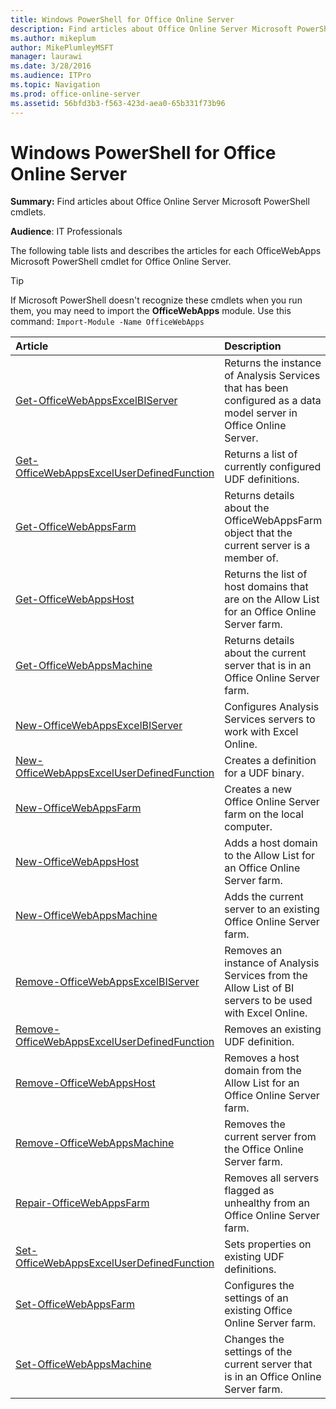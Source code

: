 ```yaml
---
title: Windows PowerShell for Office Online Server
description: Find articles about Office Online Server Microsoft PowerShell cmdlets.
ms.author: mikeplum
author: MikePlumleyMSFT
manager: laurawi
ms.date: 3/28/2016
ms.audience: ITPro
ms.topic: Navigation
ms.prod: office-online-server
ms.assetid: 56bfd3b3-f563-423d-aea0-65b331f73b96
---
```



# Windows PowerShell for Office Online Server

 **Summary:** Find articles about Office Online Server Microsoft PowerShell cmdlets.
  
    
    


 **Audience**: IT Professionals
  
    
    


The following table lists and describes the articles for each OfficeWebApps Microsoft PowerShell cmdlet for Office Online Server. 
  
    
    


> [!TIP]
> If Microsoft PowerShell doesn't recognize these cmdlets when you run them, you may need to import the **OfficeWebApps** module. Use this command:  `Import-Module -Name OfficeWebApps`
  
    
    



|**Article**|**Description**|
|:-----|:-----|
| [Get-OfficeWebAppsExcelBIServer](https://docs.microsoft.com/en-us/powershell/module/officewebapps/get-officewebappsexcelbiserver?view=officewebapps-ps) <br/> |Returns the instance of Analysis Services that has been configured as a data model server in Office Online Server.  <br/> |
| [Get-OfficeWebAppsExcelUserDefinedFunction](https://docs.microsoft.com/en-us/powershell/module/officewebapps/get-officewebappsexceluserdefinedfunction?view=officewebapps-ps) <br/> |Returns a list of currently configured UDF definitions.  <br/> |
| [Get-OfficeWebAppsFarm](https://docs.microsoft.com/en-us/powershell/module/officewebapps/get-officewebappsfarm?view=officewebapps-ps) <br/> |Returns details about the OfficeWebAppsFarm object that the current server is a member of.  <br/> |
| [Get-OfficeWebAppsHost](https://docs.microsoft.com/en-us/powershell/module/officewebapps/get-officewebappshost?view=officewebapps-ps) <br/> |Returns the list of host domains that are on the Allow List for an Office Online Server farm.  <br/> |
| [Get-OfficeWebAppsMachine](https://docs.microsoft.com/en-us/powershell/module/officewebapps/get-officewebappsmachine?view=officewebapps-ps) <br/> |Returns details about the current server that is in an Office Online Server farm.  <br/> |
| [New-OfficeWebAppsExcelBIServer](https://docs.microsoft.com/en-us/powershell/module/officewebapps/new-officewebappsexcelbiserver?view=officewebapps-ps) <br/> |Configures Analysis Services servers to work with Excel Online.  <br/> |
| [New-OfficeWebAppsExcelUserDefinedFunction](https://docs.microsoft.com/en-us/powershell/module/officewebapps/new-officewebappsexceluserdefinedfunction?view=officewebapps-ps) <br/> |Creates a definition for a UDF binary.  <br/> |
| [New-OfficeWebAppsFarm](https://docs.microsoft.com/en-us/powershell/module/officewebapps/new-officewebappsfarm?view=officewebapps-ps) <br/> |Creates a new Office Online Server farm on the local computer.  <br/> |
| [New-OfficeWebAppsHost](https://docs.microsoft.com/en-us/powershell/module/officewebapps/new-officewebappshost?view=officewebapps-ps) <br/> |Adds a host domain to the Allow List for an Office Online Server farm.  <br/> |
| [New-OfficeWebAppsMachine](https://docs.microsoft.com/en-us/powershell/module/officewebapps/new-officewebappsmachine?view=officewebapps-ps) <br/> |Adds the current server to an existing Office Online Server farm.  <br/> |
| [Remove-OfficeWebAppsExcelBIServer](https://docs.microsoft.com/en-us/powershell/module/officewebapps/remove-officewebappsexcelbiserver?view=officewebapps-ps) <br/> |Removes an instance of Analysis Services from the Allow List of BI servers to be used with Excel Online.  <br/> |
| [Remove-OfficeWebAppsExcelUserDefinedFunction](https://docs.microsoft.com/en-us/powershell/module/officewebapps/remove-officewebappsexceluserdefinedfunction?view=officewebapps-ps) <br/> |Removes an existing UDF definition.  <br/> |
| [Remove-OfficeWebAppsHost](https://docs.microsoft.com/en-us/powershell/module/officewebapps/remove-officewebappshost?view=officewebapps-ps) <br/> |Removes a host domain from the Allow List for an Office Online Server farm.  <br/> |
| [Remove-OfficeWebAppsMachine](https://docs.microsoft.com/en-us/powershell/module/officewebapps/remove-officewebappsmachine?view=officewebapps-ps) <br/> |Removes the current server from the Office Online Server farm.  <br/> |
| [Repair-OfficeWebAppsFarm](https://docs.microsoft.com/en-us/powershell/module/officewebapps/repair-officewebappsfarm?view=officewebapps-ps) <br/> |Removes all servers flagged as unhealthy from an Office Online Server farm.  <br/> |
| [Set-OfficeWebAppsExcelUserDefinedFunction](https://docs.microsoft.com/en-us/powershell/module/officewebapps/set-officewebappsexceluserdefinedfunction?view=officewebapps-ps) <br/> |Sets properties on existing UDF definitions.  <br/> |
| [Set-OfficeWebAppsFarm](https://docs.microsoft.com/en-us/powershell/module/officewebapps/set-officewebappsfarm?view=officewebapps-ps) <br/> |Configures the settings of an existing Office Online Server farm.  <br/> |
| [Set-OfficeWebAppsMachine](https://docs.microsoft.com/en-us/powershell/module/officewebapps/set-officewebappsmachine?view=officewebapps-ps) <br/> |Changes the settings of the current server that is in an Office Online Server farm.  <br/> |
   

